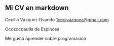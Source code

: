 ## Mi CV en markdown

Cecilia Vazquez Ovando 1cecivazquez@gmail.com

Ocozocoautla de Espinosa

Me gusta aprender sobre programacion